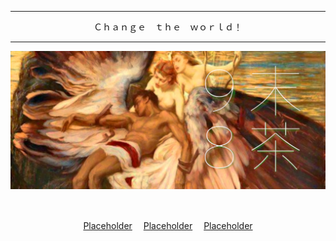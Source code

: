 <div align="center">
  <hr/>
  <p>Ｃｈａｎｇｅ　ｔｈｅ　ｗｏｒｌｄ！</p>
  <hr/>
  <img src="旗幟.PNG"; />
  
  <p>&#917567<p/>
  <a href="https://";  target="nertivia">Placeholder<a/>　
  <a href="https://";  target="discord">Placeholder<a/>　
  <a href="https://";  target="netpage">Placeholder<a/>
</div>
